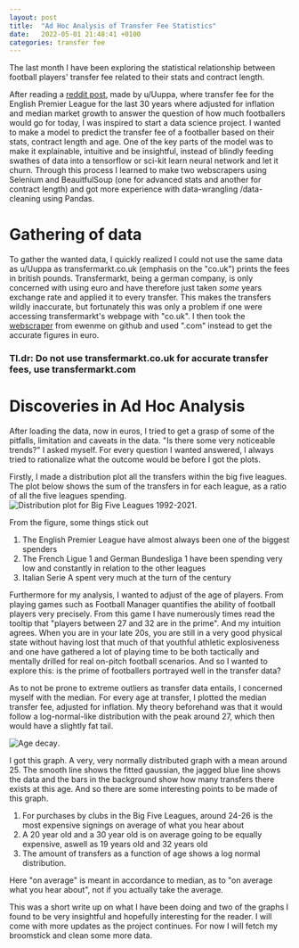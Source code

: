 ```yaml
---
layout: post
title:  "Ad Hoc Analysis of Transfer Fee Statistics"  
date:   2022-05-01 21:48:41 +0100
categories: transfer fee
---
```



The last month I have been exploring the statistical relationship between football players' transfer fee related to their stats and contract length.

After reading a [reddit post](https://www.reddit.com/r/soccer/comments/sro2kb/premier_league_transfer_spending_adjusted_for/), made by u/Uuppa, where transfer fee for the English Premier League for the last 30 years where adjusted for inflation and median market growth to answer the question of how much footballers would go for today, I was inspired to start a data science project. I wanted to make a model to predict the transfer fee of a footballer based on their stats, contract length and age. One of the key parts of the model was to make it explainable, intuitive and be insightful, instead of blindly feeding swathes of data into a tensorflow or sci-kit learn neural network and let it churn. Through this process I learned to make two webscrapers using Selenium and BeauitfulSoup (one for advanced stats and another for contract length) and got more experience with data-wrangling /data-cleaning using Pandas.



# Gathering of data
To gather the wanted data, I quickly realized I could not use the same data as u/Uuppa as transfermarkt.co.uk (emphasis on the "co.uk") prints the fees in british pounds. Transfermarkt, being a german company, is only concerned with using euro and have therefore just taken *some* years exchange rate and applied it to every transfer. This makes the transfers wildly inaccurate, but fortunately this was only a problem if one were accessing transfermarkt's webpage with "co.uk". I then took the [webscraper](https://github.com/ewenme/transfers) from ewenme on github and used ".com" instead to get the accurate figures in euro.

### Tl.dr: Do not use transfermarkt.co.uk for accurate transfer fees, use transfermarkt.com

# Discoveries in Ad Hoc Analysis
After loading the data, now in euros, I tried to get a grasp of some of the pitfalls, limitation and caveats in the data. "Is there some very noticeable trends?" I asked myself. For every question I wanted answered, I always tried to rationalize what the outcome would be before I got the plots.

Firstly, I made a distribution plot all the transfers within the big five leagues. The plot below shows the sum of the transfers in for each league, as a ratio of all the five leagues spending.
![Distribution plot for Big Five Leagues 1992-2021](/images/dist_plot.png "Distribution plot for Big Five Leagues").

From the figure, some things stick out
1. The English Premier League have almost always been one of the biggest spenders
2. The French Ligue 1 and German Bundesliga 1 have been spending very low and constantly in relation to the other leagues
3. Italian Serie A spent very much at the turn of the century


Furthermore for my analysis, I wanted to adjust of the age of players. From playing games such as Football Manager quantifies the ability of football players very precisely. From this game I have numerously times read the tooltip that "players between 27 and 32 are in the prime". And my intuition agrees. When you are in your late 20s, you are still in a very good physical state without having lost that much of that youthful athletic explosiveness and one have gathered a lot of playing time to be both tactically and mentally drilled for real on-pitch football scenarios. And so I wanted to explore this: is the prime of footballers portrayed well in the transfer data?

As to not be prone to extreme outliers as transfer data entails, I concerned myself with the median. For every age at transfer, I plotted the median transfer fee, adjusted for inflation. My theory beforehand was that it would follow a log-normal-like distribution with the peak around 27, which then would have a slightly fat tail.

![Age decay](/images/agedecay.png "Distribution plot for Big Five Leagues").

I got this graph. A very, very normally distributed graph with a mean around 25. The smooth line shows the fitted gaussian, the jagged blue line shows the data and the bars in the background show how many transfers there exists at this age.  And so there are some interesting points to be made of this graph.


1. For purchases by clubs in the Big Five Leagues, around 24-26 is the most expensive signings on average of what you hear about
2. A 20 year old and a 30 year old is on average going to be equally expensive, aswell as 19 years old and 32 years old
3. The amount of transfers as a function of age shows a log normal distribution.

Here "on average" is meant in accordance to median, as to "on average what you hear about", not if you actually take the average.


This was a short write up on what I have been doing and two of the graphs I found to be very insightful and hopefully interesting for the reader. I will come with more updates as the project continues. For now I will fetch my broomstick and clean some more data.
